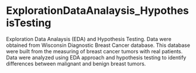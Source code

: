 # ExplorationDataAnalaysis_HypothesisTesting
Exploration Data Analaysis (EDA) and Hypothesis Testing.
Data were obtained from Wisconsin Diagnostic Breast Cancer database. This database were built from the measuring of breast cancer tumors with real patients.
Data were analyzed using EDA approach and hypothesis testing to identify differences between malignant and benign breast tumors.
